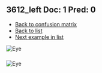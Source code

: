 ## 3612_left Doc: 1 Pred: 0
- [Back to confusion matrix](https://github.com/juliandewit/kaggle_retinopathy/blob/master/matrix.md)
- [Back to list](https://github.com/juliandewit/kaggle_retinopathy/blob/master/lists/10/list.md)
- [Next example in list](https://github.com/juliandewit/kaggle_retinopathy/blob/master/lists/10/36/3622_right.md)

![Eye](https://retinopaty.blob.core.windows.net/size1024/3612_left_1.jpeg)

### 

![Eye]()
